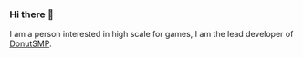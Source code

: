 ### Hi there :wave:

I am a person interested in high scale for games, I am the lead developer of [DonutSMP](https://github.com/DonutNetwork).

